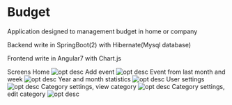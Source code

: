 # Budget
Application designed to management budget in home or company

Backend write in SpringBoot(2) with Hibernate(Mysql database)

Frontend write in Angular7 with Chart.js

Screens
Home
![opt desc](https://i.imgur.com/5jLB8fy.png)
Add event 
![opt desc](https://i.imgur.com/iNw8WSo.png)
Event from last month and week
![opt desc](https://i.imgur.com/rMXPMx5.png)
Year and month statistics
![opt desc](https://i.imgur.com/RcW3ozW.png)
User settings
![opt desc](https://i.imgur.com/21f9L7t.png)
Category settings, view category
![opt desc](https://i.imgur.com/iLViqwQ.png)
Category settings, edit category
![opt desc](https://i.imgur.com/52WuMu8.png)
